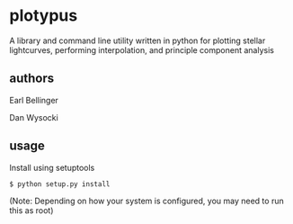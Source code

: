 # plotypus

A library and command line utility written in python for plotting stellar
lightcurves, performing interpolation, and principle component analysis

## authors

Earl Bellinger

Dan Wysocki

## usage

Install using setuptools
```bash
$ python setup.py install
```
(Note: Depending on how your system is configured, you may need to run this as root)
